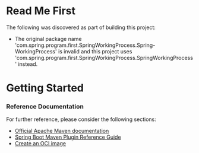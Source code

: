 # Read Me First
The following was discovered as part of building this project:

* The original package name 'com.spring.program.first.SpringWorkingProcess.Spring-WorkingProcess' is invalid and this project uses 'com.spring.program.first.SpringWorkingProcess.SpringWorkingProcess' instead.

# Getting Started

### Reference Documentation
For further reference, please consider the following sections:

* [Official Apache Maven documentation](https://maven.apache.org/guides/index.html)
* [Spring Boot Maven Plugin Reference Guide](https://docs.spring.io/spring-boot/docs/2.5.0-SNAPSHOT/maven-plugin/reference/html/)
* [Create an OCI image](https://docs.spring.io/spring-boot/docs/2.5.0-SNAPSHOT/maven-plugin/reference/html/#build-image)

